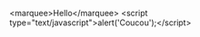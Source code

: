 &lt;marquee&gt;Hello&lt;/marquee&gt;
&lt;script type="text/javascript"&gt;alert('Coucou');&lt;/script&gt;